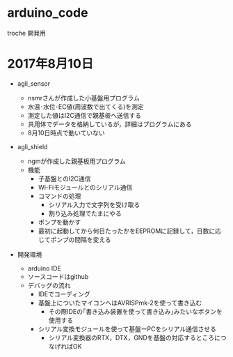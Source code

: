 # arduino_code
troche 開発用

# 2017年8月10日
- agli_sensor
  - nsmrさんが作成した小基盤用プログラム
  - 水温･水位･EC値(周波数で出てくる)を測定
  - 測定した値はI2C通信で親基板へ送信する
  - 共用体でデータを格納しているが，詳細はプログラムにある
  - 8月10日時点で動いていない

- agli_shield
  - ngmが作成した親基板用プログラム
  - 機能
    - 子基盤とのI2C通信
    - Wi-Fiモジュールとのシリアル通信
    - コマンドの処理
      - シリアル入力で文字列を受け取る
      - 割り込み処理でたまにやる
    - ポンプを動かす
    - 最初に起動してから何日たったかをEEPROMに記録して，日数に応じてポンプの間隔を変える

- 開発環境
  - arduino IDE
  - ソースコードはgithub
  - デバッグの流れ
    - IDEでコーディング
    - 基盤上についたマイコンへはAVRISPmk-2を使って書き込む
      - その際IDEの｢書き込み装置を使って書き込み｣みたいなボタンを使用する
    - シリアル変換モジュールを使って基盤ーPCをシリアル通信させる
      - シリアル変換器のRTX，DTX，GNDを基盤の対応するところにつなげればOK
